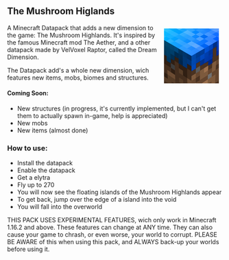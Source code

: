 ## The Mushroom Higlands
<img src="pack.png"
     alt="Mushroom Higlands Logo"
     style="float: right; margin: 10px;" align="right" />
A Minecraft Datapack that adds a new dimension to the game: The Mushroom Highlands. It's inspired by the famous Minecraft mod The Aether, and a other datapack made by VelVoxel Raptor, called the Dream Dimension.

The Datapack add's a whole new dimension, wich features new items, mobs, biomes and structures.

#### Coming Soon:
- New structures (in progress, it's currently implemented, but I can't get them to actually spawn in-game, help is appreciated)
- New mobs
- New items (almost done)

### How to use:
- Install the datapack
- Enable the datapack
- Get a elytra
- Fly up to 270
- You will now see the floating islands of the Mushroom Highlands appear
- To get back, jump over the edge of a island into the void
- You will fall into the overworld

THIS PACK USES EXPERIMENTAL FEATURES, wich only work in Minecraft 1.16.2 and above. These features can change at ANY time. They can also cause your game to chrash, or even worse, your world to corrupt. PLEASE BE AWARE of this when using this pack, and ALWAYS back-up your worlds before using it.